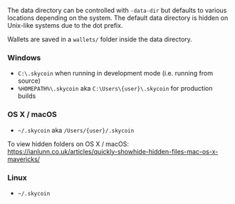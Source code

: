The data directory can be controlled with `-data-dir` but defaults to various locations depending on the system.  The default data directory is hidden on Unix-like systems due to the dot prefix.

Wallets are saved in a `wallets/` folder inside the data directory.  

### Windows
  * `C:\.skycoin` when running in development mode (i.e. running from source)
  * `%HOMEPATH%\.skycoin` aka `C:\Users\{user}\.skycoin` for production builds

### OS X / macOS
  * `~/.skycoin` aka `/Users/{user}/.skycoin`

To view hidden folders on OS X / macOS:
https://ianlunn.co.uk/articles/quickly-showhide-hidden-files-mac-os-x-mavericks/

### Linux
  * `~/.skycoin`